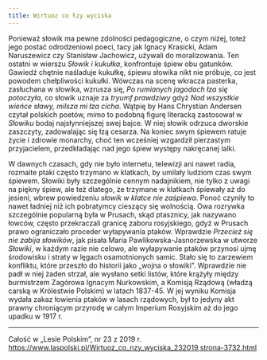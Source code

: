 ```yaml
---
title: Wirtuoz co łzy wyciska
---
```

Ponieważ słowik ma pewne zdolności pedagogiczne, o czym niżej, toteż jego postać odrodzeniowi poeci, tacy jak Ignacy Krasicki, Adam Naruszewicz czy Stanisław Jachowicz, używali do moralizowania. Ten ostatni w wierszu *Słowik i kukułka*, konfrontuje śpiew obu gatunków. Gawiedź chętnie naśladuje kukułkę, śpiewu słowika nikt nie próbuje, co jest powodem chełpliwości kukułki. Wówczas na scenę wkracza pasterka, zasłuchana w słowika, wzrusza się, *Po rumianych jagodach łza się potoczyła*, co słowik uznaje za *tryumf prawdziwy* gdyż *Nad wszystkie wieńce sławy, milsza mi łza cicha*. Wątpię by Hans Chrystian Andersen czytał polskich poetów, mimo to podobną figurę literacką zastosował w *Słowiku* bodaj najsłynniejszej swej bajce. W niej słowik odrzuca dworskie zaszczyty, zadowalając się łzą cesarza. Na koniec swym śpiewem ratuje życie i zdrowie monarchy, choć ten wcześniej wzgardził pierzastym przyjacielem, przedkładając nad jego śpiew występy nakręcanej lalki.

W dawnych czasach, gdy nie było internetu, telewizji ani nawet radia, rozmaite ptaki często trzymano w klatkach, by umilały ludziom czas swym śpiewem. Słowiki były szczególnie cennym nadajnikiem, nie tylko z uwagi na piękny śpiew, ale też dlatego, że trzymane w klatkach śpiewały aż do jesieni, wbrew powiedzeniu *słowik w klatce nie zaśpiewa*. Ponoć czyniły to nawet ładniej niż ich pobratymcy cieszący się wolnością. Owa rozrywka szczególnie popularną była w Prusach, skąd ptasznicy, jak nazywano łowców, często przekraczali granicę zaboru rosyjskiego, gdyż w Prusach prawo ograniczało proceder wyłapywania ptaków. Wprawdzie *Przecież się nie zabija słowików*, jak pisała Maria Pawlikowska-Jasnorzewska w utworze *Słowiki*, w każdym razie nie celowo, ale wyłapywanie ptaków przynosi ujmę środowisku i straty w lęgach osamotnionych samic. Stało się to zarzewiem konfliktu, które przeszło do historii jako „wojna o słowiki”. Wprawdzie nie padł w niej żaden strzał, ale wysłano setki listów, które krążyły między burmistrzem Zagórowa Ignacym Nurkowskim, a Komisją Rządową (władzą carską w Królestwie Polskim) w latach 1837-45. W jej wyniku Komisja wydała zakaz łowienia ptaków w lasach rządowych, był to jedyny akt prawny chroniącym przyrodę w całym Imperium Rosyjskim aż do jego upadku w 1917 r.

***

Całość w „Lesie Polskim”, nr 23 z 2019 r.  
<https://www.laspolski.pl/Wirtuoz_co_nzy_wyciska_232019,strona-3732.html>
